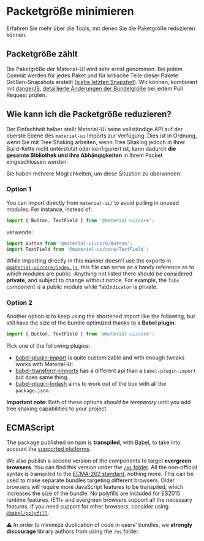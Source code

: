 # Packetgröße minimieren

<p class="description">Erfahren Sie mehr über die Tools, mit denen Sie die Paketgröße reduzieren können.</p>

## Packetgröße zählt

Die Paketgröße der Material-UI wird sehr ernst genommen. Bei jedem Commit werden für jedes Paket und für kritische Teile dieser Pakete Größen-Snapshots erstellt ([siehe letzten Snapshot](/size-snapshot)). Wir können, kombiniert mit [dangerJS](https://danger.systems/js/), [detaillierte Änderungen der Bündelgröße]((https://github.com/mui-org/material-ui/pull/14638#issuecomment-466658459)) bei jedem Pull Request prüfen.

## Wie kann ich die Packetgröße reduzieren?

Der Einfachheit halber stellt Material-UI seine vollständige API auf der oberste Ebene des `material-ui` Imports zur Verfügung. Dies ist in Ordnung, wenn Sie mit Tree Shaking arbeiten, wenn Tree Shaking jedoch in Ihrer Build-Kette nicht unterstützt oder konfiguriert ist, kann dadurch **die gesamte Bibliothek und ihre Abhängigkeiten** in Ihrem Packet eingeschlossen werden.

Sie haben mehrere Möglichkeiten, um diese Situation zu überwinden:

### Option 1

You can import directly from `material-ui/` to avoid pulling in unused modules. For instance, instead of:

```js
import { Button, TextField } from '@material-ui/core';
```

verwende:

```js
import Button from '@material-ui/core/Button';
import TextField from '@material-ui/core/TextField';
```

While importing directly in this manner doesn't use the exports in [`@material-ui/core/index.js`](https://github.com/mui-org/material-ui/blob/next/packages/material-ui/src/index.js), this file can serve as a handy reference as to which modules are public. Anything not listed there should be considered **private**, and subject to change without notice. For example, the `Tabs` component is a public module while `TabIndicator` is private.

### Option 2

Another option is to keep using the shortened import like the following, but still have the size of the bundle optimized thanks to a **Babel plugin**:

```js
import { Button, TextField } from '@material-ui/core';
```

Pick one of the following plugins:

- [babel-plugin-import](https://github.com/ant-design/babel-plugin-import) is quite customizable and with enough tweaks works with Material-UI.
- [babel-transform-imports](https://bitbucket.org/amctheatres/babel-transform-imports) has a different api than a `babel-plugin-import` but does same thing.
- [babel-plugin-lodash](https://github.com/lodash/babel-plugin-lodash) aims to work out of the box with all the `package.json`.

**Important note**: Both of these options *should be temporary* until you add tree shaking capabilities to your project.

## ECMAScript

The package published on npm is **transpiled**, with [Babel](https://github.com/babel/babel), to take into account the [supported platforms](/getting-started/supported-platforms/).

We also publish a second version of the components to target **evergreen browsers**. You can find this version under the [`/es` folder](https://unpkg.com/@material-ui/core@next/es/). All the non-official syntax is transpiled to the [ECMA-262 standard](https://www.ecma-international.org/publications/standards/Ecma-262.htm), nothing more. This can be used to make separate bundles targeting different browsers. Older browsers will require more JavaScript features to be transpiled, which increases the size of the bundle. No polyfills are included for ES2015 runtime features. IE11+ and evergreen browsers support all the necessary features. If you need support for other browsers, consider using [`@babel/polyfill`](https://www.npmjs.com/package/@babel/polyfill).

⚠️ In order to minimize duplication of code in users' bundles, we **strongly discourage** library authors from using the `/es` folder.